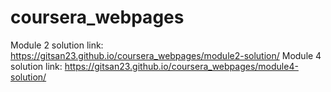 # coursera_webpages
Module 2 solution link: https://gitsan23.github.io/coursera_webpages/module2-solution/
Module 4 solution link: https://gitsan23.github.io/coursera_webpages/module4-solution/
